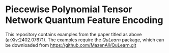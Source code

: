 # Piecewise Polynomial Tensor Network Quantum Feature Encoding
This repository contains examples from the paper titled as above
(arXiv:2402.07671).
The examples require the *QuLearn* package, which can be downloaded
from https://github.com/MazenAli/QuLearn.git
